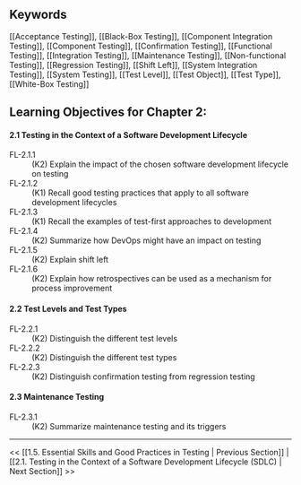 ## Keywords

[[Acceptance Testing]], [[Black-Box Testing]], [[Component Integration Testing]], [[Component Testing]], [[Confirmation Testing]], [[Functional Testing]], [[Integration Testing]], [[Maintenance Testing]], [[Non-functional Testing]], [[Regression Testing]], [[Shift Left]], [[System Integration Testing]], [[System Testing]], [[Test Level]], [[Test Object]], [[Test Type]], [[White-Box Testing]]

## Learning Objectives for Chapter 2:

#### 2.1 Testing in the Context of a Software Development Lifecycle

<dl>
	<dt>FL-2.1.1</dt>
	<dd>(K2) Explain the impact of the chosen software development lifecycle on testing</dd>
	<dt>FL-2.1.2</dt>
	<dd>(K1) Recall good testing practices that apply to all software development lifecycles</dd>
	<dt>FL-2.1.3</dt>
	<dd>(K1) Recall the examples of test-first approaches to development</dd>
	<dt>FL-2.1.4</dt>
	<dd>(K2) Summarize how DevOps might have an impact on testing</dd>
	<dt>FL-2.1.5</dt>
	<dd>(K2) Explain shift left</dd>
	<dt>FL-2.1.6</dt>
	<dd>(K2) Explain how retrospectives can be used as a mechanism for process improvement</dd>
</dl>

#### 2.2 Test Levels and Test Types

<dl>
	<dt>FL-2.2.1</dt>
	<dd>(K2) Distinguish the different test levels</dd>
	<dt>FL-2.2.2</dt>
	<dd>(K2) Distinguish the different test types</dd>
	<dt>FL-2.2.3</dt>
	<dd>(K2) Distinguish confirmation testing from regression testing</dd>
</dl>

#### 2.3 Maintenance Testing

<dl>
	<dt>FL-2.3.1</dt>
	<dd>(K2) Summarize maintenance testing and its triggers</dd>
</dl>

---
<< [[1.5.  Essential Skills and Good Practices in Testing | Previous Section]] | [[2.1.  Testing in the Context of a Software Development Lifecycle (SDLC) | Next Section]] >>